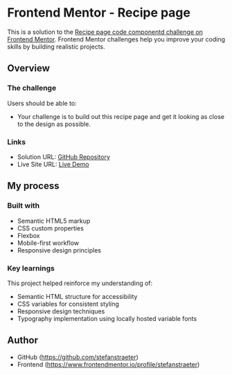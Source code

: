 # Frontend Mentor - Recipe page

This is a solution to the [Recipe page code componentd challenge on Frontend Mentor](https://www.frontendmentor.io/challenges/recipe-page-KiTsR8QQKm).
Frontend Mentor challenges help you improve your coding skills by building realistic projects.

## Overview

### The challenge

Users should be able to:

- Your challenge is to build out this recipe page and get it looking as close to the design as possible.

### Links

- Solution URL: [GitHub Repository](https://github.com/stefanstraeter/recipe-page)
- Live Site URL: [Live Demo](https://stefanstraeter.github.io/Recipe-page/)

## My process

### Built with

- Semantic HTML5 markup
- CSS custom properties
- Flexbox
- Mobile-first workflow
- Responsive design principles

### Key learnings

This project helped reinforce my understanding of:

- Semantic HTML structure for accessibility
- CSS variables for consistent styling
- Responsive design techniques
- Typography implementation using locally hosted variable fonts

## Author

- GitHub (https://github.com/stefanstraeter)
- Frontend (https://www.frontendmentor.io/profile/stefanstraeter)
